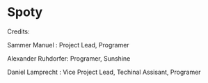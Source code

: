 # Spoty

Credits:

Sammer Manuel : Project Lead, Programer

Alexander Ruhdorfer: Programer, Sunshine

Daniel Lamprecht : Vice Project Lead, Techinal Assisant, Programer
